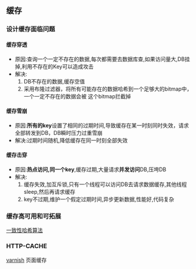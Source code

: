 ## 缓存

### 设计缓存面临问题

#### 缓存穿透

- 原因:查询一个一定不存在的数据,每次都需要去数据库查,如果访问量大,DB挂掉,利用不存在的Key可以造成攻击
- 解决: 
    1. DB不存在的数据,缓存空值  
    2. 采用布隆过滤器，将所有可能存在的数据哈希到一个足够大的bitmap中，一个一定不存在的数据会被 这个bitmap拦截掉

#### 缓存雪崩

- 原因:**所有的key**设置了相同的过期时间,导致缓存在某一时刻同时失效，请求全部转发到DB，DB瞬时压力过重雪崩
- 解决:过期时间随机,降低缓存在同一时刻全部失效

#### 缓存击穿

- 原因:**热点访问,同一个key**,缓存过期,大量请求**并发访问**DB,压垮DB
- 解决:
    1. 缓存失效,加互斥锁,只有一个线程可以访问DB去请求数据缓存,其他线程sleep,然后再请求缓存
    2. key不过期,维护一个假定过期时间,异步更新数据,性能好,代码复杂
    
    
### 缓存高可用和可拓展

[一致性哈希算法](../14数据结构和算法/2一致性哈希算法.md)

### HTTP-CACHE

[varnish](http://varnish-cache.org/) 页面缓存


